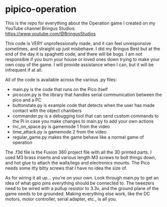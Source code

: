 # pipico-operation

This is the repo for everything about the Operation game I created on my YouTube channel Bringus Studios: https://www.youtube.com/@BringusStudios

This code is VERY unprofessionally made, and it can feel unresponsive sometimes, and straight up just misbehave. I did my Bringus Best but at the end of the day it is spaghetti code, and there will be bugs. I am not responsible if you burn your house or loved ones down trying to make your own copy of the game. I will provide assistance when I can, but it will be infrequent if at all.

All of the code is available across the various .py files: 

- main.py is the code that runs on the Pico itself
- picocom.py is the library that handles serial communication between the pico and a PC
- buttonstate.py is example code that detects when the user has made contact with the object chambers
- commander.py is a debugging tool that can send custom commands to the Pi in case you make changes to main.py to add your own actions
- inc_on_space.py is gamemode 1 from the video
- time_attack.py is gamemode 2 from the video
- regular_game.py makes the game behave like a normal game of operation

The .f3d file is the Fusion 360 project file with all the 3D printed parts. I used M3 brass inserts and various length M3 screws to bolt things down, and hot glue to attach the walls/legs and electronics mounts. The Pico needs some itty bitty screws that I have no idea the size of.

As for wiring it all up... you're on your own. Look through main.py to get an idea of what gpio pins everything should be connected to. The tweezers need to be wired with a pullup resistor to 3.3v, and the ground plane of the game needs to be grounded. Making everything else work, like the DC motors, motor controller, serial adapter, etc., is all you.

